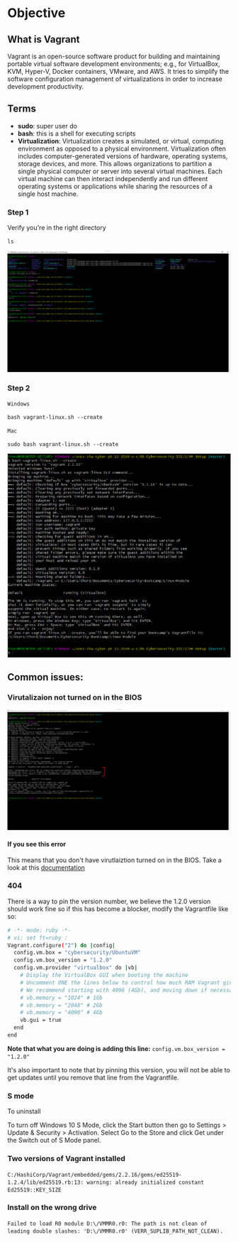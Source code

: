 # Objective

## What is Vagrant
Vagrant is an open-source software product for building and maintaining portable virtual software development environments; e.g., for VirtualBox, KVM, Hyper-V, Docker containers, VMware, and AWS. It tries to simplify the software configuration management of virtualizations in order to increase development productivity. 
## Terms
* **sudo**: super user do
* **bash**: this is a shell for executing scripts
* **Virtualization**: Virtualization creates a simulated, or virtual, computing environment as opposed to a physical environment. Virtualization often includes computer-generated versions of hardware, operating systems, storage devices, and more. This allows organizations to partition a single physical computer or server into several virtual machines. Each virtual machine can then interact independently and run different operating systems or applications while sharing the resources of a single host machine.

### Step 1
Verify you're in the right directory
```
ls
```
![images/expectedPath.png](images/expectedPath.png)
### Step 2


`Windows`
```
bash vagrant-linux.sh --create
```

`Mac`
```
sudo bash vagrant-linux.sh --create
```
![images/1-expectedOutcome.png](images/1-expectedOutcome.png)


## Common issues:
### Virutalizaion not turned on in the BIOS
![images/2-VT-xError.png](images/2-VT-xError.png)
#### If you see this error ####
This means that you don't have virutlaiztion turned on in the BIOS. Take a look at this [documentation](https://helpdeskgeek.com/how-to/enable-virtualization-in-the-bios/)


### 404
There is a way to pin the version number, we believe the 1.2.0 version should work fine so if this has become a blocker, modify the Vagrantfile like so:

```sh
# -*- mode: ruby -*-
# vi: set ft=ruby :
Vagrant.configure("2") do |config|
  config.vm.box = "cybersecurity/UbuntuVM"
  config.vm.box_version = "1.2.0"
  config.vm.provider "virtualbox" do |vb|
    # Display the VirtualBox GUI when booting the machine
    # Uncomment ONE the lines below to control how much RAM Vagrant gives the VM
    # We recommend starting with 4096 (4Gb), and moving down if necessary
    # vb.memory = "1024" # 1Gb
    # vb.memory = "2048" # 2Gb
    # vb.memory = "4096" # 4Gb
    vb.gui = true
  end
end
```
**Note that what you are doing is adding this line:**
`config.vm.box_version = "1.2.0"`

It's also important to note that by pinning this version, you will not be able to get updates until you remove that line from the Vagrantfile.

### S mode
To uninstall 

To turn off Windows 10 S Mode, click the Start button then go to Settings > Update & Security > Activation. Select Go to the Store and click Get under the Switch out of S Mode panel.

### Two versions of Vagrant installed
`C:/HashiCorp/Vagrant/embedded/gems/2.2.16/gems/ed25519-1.2.4/lib/ed25519.rb:13: warning: already initialized constant Ed25519::KEY_SIZE`

### Install on the wrong drive
`Failed to load R0 module D:\/VMMR0.r0: The path is not clean of leading double slashes: 'D:\/VMMR0.r0' (VERR_SUPLIB_PATH_NOT_CLEAN).`
